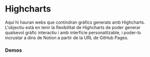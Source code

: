 # Highcharts
Aquí hi hauran webs que contindran gràfics generats amb Highcharts. L'objectiu està en tenir la flexibilitat de Highcharts de poder generar qualsevol gràfic interactiu i amb interfície personalitzable, i poder-lo incrustar a dins de Notion a partir de la URL de GitHub Pages.

### Demos
